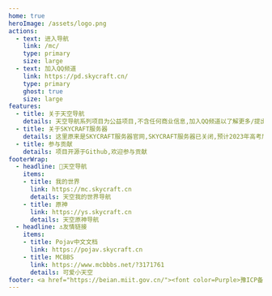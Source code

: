 ```yaml
---
home: true
heroImage: /assets/logo.png
actions:
  - text: 进入导航
    link: /mc/
    type: primary
    size: large
  - text: 加入QQ频道
    link: https://pd.skycraft.cn/
    type: primary
    ghost: true
    size: large
features:
  - title: 关于天空导航
    details: 天空导航系列项目为公益项目,不含任何商业信息,加入QQ频道以了解更多/提出建议.  
  - title: 关于SKYCRAFT服务器
    details: 这里原来是SKYCRAFT服务器官网,SKYCRAFT服务器已关闭,预计2023年高考后恢复
  - title: 参与贡献
    details: 项目开源于Github,欢迎参与贡献
footerWrap: 
  - headline: 🌿天空导航
    items:
    - title: 我的世界
      link: https://mc.skycraft.cn
      details: 天空我的世界导航
    - title: 原神
      link: https://ys.skycraft.cn
      details: 天空原神导航
  - headline: ⚓友情链接
    items:
    - title: Pojav中文文档
      link: https://pojav.skycraft.cn
    - title: MCBBS
      link: https://www.mcbbbs.net/?3171761
      details: 可爱小天空
footer: <a href="https://beian.miit.gov.cn/"><font color=Purple>豫ICP备2021034016号</a><font color=Gray> | <a href="https://skycraft.cn/"><font color=DarkRed>SKYCRAFT.CN</a> © 2020-2022 <font color=Gray>| 如非特别说明,本站内容使用<a href="http://creativecommons.org/licenses/by-nc-sa/3.0/"><font color=Orange>CC BY-NC-SA 3.0</a><font color=Gray>协议</color>
---
```

